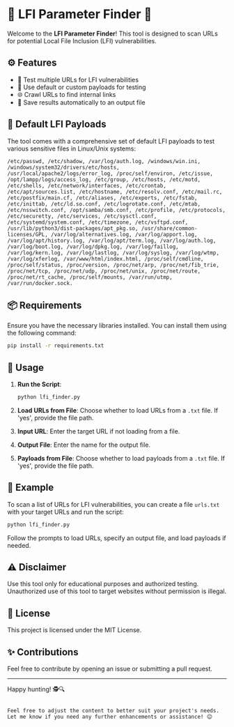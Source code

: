 # 🌟 LFI Parameter Finder 🌟

Welcome to the **LFI Parameter Finder**! This tool is designed to scan URLs for potential Local File Inclusion (LFI) vulnerabilities.

## ⚙️ Features

- 🚀 Test multiple URLs for LFI vulnerabilities
- 🧪 Use default or custom payloads for testing
- 🌐 Crawl URLs to find internal links
- 📝 Save results automatically to an output file

## 📂 Default LFI Payloads

The tool comes with a comprehensive set of default LFI payloads to test various sensitive files in Linux/Unix systems:

```
/etc/passwd, /etc/shadow, /var/log/auth.log, /windows/win.ini, /windows/system32/drivers/etc/hosts, /usr/local/apache2/logs/error_log, /proc/self/environ, /etc/issue, /opt/lampp/logs/access_log, /etc/group, /etc/hosts, /etc/motd, /etc/shells, /etc/network/interfaces, /etc/crontab, /etc/apt/sources.list, /etc/hostname, /etc/resolv.conf, /etc/mail.rc, /etc/postfix/main.cf, /etc/aliases, /etc/exports, /etc/fstab, /etc/inittab, /etc/ld.so.conf, /etc/logrotate.conf, /etc/mtab, /etc/nsswitch.conf, /opt/samba/smb.conf, /etc/profile, /etc/protocols, /etc/securetty, /etc/services, /etc/sysctl.conf, /etc/systemd/system.conf, /etc/timezone, /etc/vsftpd.conf, /usr/lib/python3/dist-packages/apt_pkg.so, /usr/share/common-licenses/GPL, /var/log/alternatives.log, /var/log/apport.log, /var/log/apt/history.log, /var/log/apt/term.log, /var/log/auth.log, /var/log/boot.log, /var/log/dpkg.log, /var/log/faillog, /var/log/kern.log, /var/log/lastlog, /var/log/syslog, /var/log/wtmp, /var/log/xferlog, /var/www/html/index.html, /proc/self/cmdline, /proc/self/status, /proc/version, /proc/net/arp, /proc/net/fib_trie, /proc/net/tcp, /proc/net/udp, /proc/net/unix, /proc/net/route, /proc/net/rt_cache, /proc/self/mounts, /var/run/utmp, /var/run/docker.sock.
```

## 📦 Requirements

Ensure you have the necessary libraries installed. You can install them using the following command:
```bash
pip install -r requirements.txt
```

## 📝 Usage

1. **Run the Script**:
    ```bash
    python lfi_finder.py
    ```

2. **Load URLs from File**: Choose whether to load URLs from a `.txt` file. If 'yes', provide the file path.

3. **Input URL**: Enter the target URL if not loading from a file.

4. **Output File**: Enter the name for the output file.

5. **Payloads from File**: Choose whether to load payloads from a `.txt` file. If 'yes', provide the file path.

## 🚀 Example

To scan a list of URLs for LFI vulnerabilities, you can create a file `urls.txt` with your target URLs and run the script:
```bash
python lfi_finder.py
```

Follow the prompts to load URLs, specify an output file, and load payloads if needed.

## ⚠️ Disclaimer

Use this tool only for educational purposes and authorized testing. Unauthorized use of this tool to target websites without permission is illegal.

## 📂 License

This project is licensed under the MIT License.

## ✨ Contributions

Feel free to contribute by opening an issue or submitting a pull request.

---

Happy hunting! 🕵️🔍
```

Feel free to adjust the content to better suit your project's needs. Let me know if you need any further enhancements or assistance! 😊
